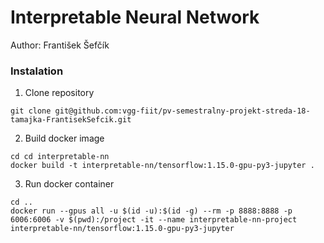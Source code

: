 # Interpretable Neural Network
Author: František Šefčík

### Instalation

1. Clone repository
```shell script
git clone git@github.com:vgg-fiit/pv-semestralny-projekt-streda-18-tamajka-FrantisekSefcik.git
```

2. Build docker image
```shell script
cd cd interpretable-nn
docker build -t interpretable-nn/tensorflow:1.15.0-gpu-py3-jupyter .
```

3. Run docker container
```shell script
cd ..
docker run --gpus all -u $(id -u):$(id -g) --rm -p 8888:8888 -p 6006:6006 -v $(pwd):/project -it --name interpretable-nn-project interpretable-nn/tensorflow:1.15.0-gpu-py3-jupyter
```